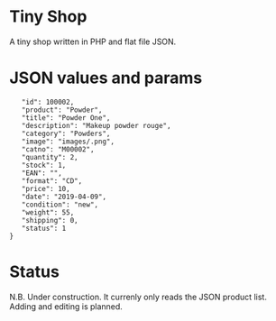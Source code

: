 # Tiny Shop
 
A tiny shop written in PHP and flat file JSON.

# JSON values and params

```{
   "id": 100002,
   "product": "Powder",
   "title": "Powder One",
   "description": "Makeup powder rouge",
   "category": "Powders",
   "image": "images/.png",
   "catno": "M00002",
   "quantity": 2,
   "stock": 1,
   "EAN": "",
   "format": "CD",
   "price": 10,
   "date": "2019-04-09",
   "condition": "new",
   "weight": 55,
   "shipping": 0,
   "status": 1
}
```
# Status
N.B. Under construction. It currenly only reads the JSON product list. Adding and editing is planned.
